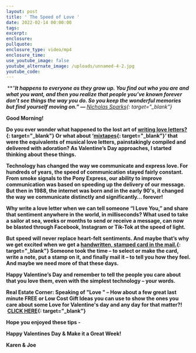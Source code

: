 ```yaml
---
layout: post
title: ' The Speed of Love '
date: 2022-02-14 00:00:00
tags:
excerpt:
enclosure:
pullquote:
enclosure_type: video/mp4
enclosure_time:
use_youtube_image: false
youtube_alternate_image: /uploads/unnamed-4-2.jpg
youtube_code:
---
```

***&nbsp;******"******It happens to everyone as they grow up. You find out who you are and what you want, and then you realize that people you’ve known forever don’t see things the way you do. So you keep the wonderful memories but find yourself moving on.”***&nbsp;—&nbsp;**[Nicholas Sparks](https://t.e2ma.net/click/raxzpd/zwff20l/f11z5e){: target="_blank"}**

**Good Morning\! &nbsp;**

**Do you ever wonder what happened to the lost art of&nbsp;[writing love letters?](https://t.e2ma.net/click/raxzpd/zwff20l/re4z5e){: target="_blank"}&nbsp;Or what about ‘[mixtapes](https://t.e2ma.net/click/raxzpd/zwff20l/764z5e){: target="_blank"}’ that were the equivalents of musical love letters, painstakingly compiled and delivered with adoration? As Valentine’s Day approaches, I started thinking about these things.**

**Technology has changed the way we communicate and express love. For hundreds of years, the speed of communication stayed fairly constant. From smoke signals to the Pony Express, our ability to improve communication was based on speeding up the delivery of our message. But then in 1988, the internet was born and in the early 90's, it changed the way we communicate distinctly and significantly… forever\!**

**Why write a love letter when we can tell someone “I Love You,” and share that sentiment anywhere in the world, in milliseconds? What used to take a sailor at sea, weeks or months to send or receive a message, can now be blasted through Facebook, Instagram or Tik-Tok at the speed of light.**

**But speed will never replace heart-felt sentiments. And maybe that’s why we get excited when we get a&nbsp;[handwritten, stamped card in the mail.](https://t.e2ma.net/click/raxzpd/zwff20l/nz5z5e){: target="_blank"}&nbsp;Someone took the time – to select or make the card, write a note, put a stamp on it, and finally mail it – to tell you how they feel. And maybe we need more of that these days.**

**Happy Valentine’s Day and remember to tell the people you care about that you love them, even with the simplest technology – your words.**

**Real Estate Corner: Speaking of "Love " – How about a few great last minute FREE or Low Cost Gift Ideas you can use to show the ones you care about some Love for Valentine's day and any day for that matter?\! &nbsp;[CLICK HERE](https://t.e2ma.net/click/raxzpd/zwff20l/3r6z5e){: target="_blank"}**

**Hope you enjoyed these tips -**

**Happy Valentines Day & Make it a Great Week\!**

**Karen & Joe**
